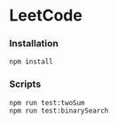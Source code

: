 # LeetCode

### Installation

```
npm install
```

### Scripts
```
npm run test:twoSum
npm run test:binarySearch
```